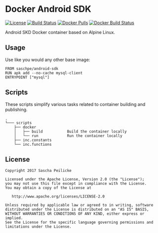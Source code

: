 # Docker Android SDK
[![License](http://img.shields.io/:license-apache-blue.svg)](http://www.apache.org/licenses/LICENSE-2.0.html)
[![Build Status](https://travis-ci.org/something15525/docker-android-sdk.svg?branch=master)](https://travis-ci.org/something15525/docker-android-sdk)
[![Docker Pulls](https://img.shields.io/docker/pulls/something15525/docker-android-sdk.svg)](https://hub.docker.com/r/something15525/docker-android-sdk/)
[![Docker Build Status](https://img.shields.io/docker/build/something15525/docker-android-sdk.svg)](https://hub.docker.com/r/something15525/docker-android-sdk/)

Android SKD Docker container based on Alpine Linux.


## Usage
Use like you would any other base image:

    FROM saschpe/android-sdk
    RUN apk add --no-cache mysql-client
    ENTRYPOINT ["mysql"]


## Scripts
These scripts simplify various tasks related to container building and
publishing.

    .
    └─── scripts
        ├── docker
        │   ├── build           Build the container locally
        │   └── run             Run the container locally
        ├── inc.constants
        └── inc.functions


## License

    Copyright 2017 Sascha Peilicke

    Licensed under the Apache License, Version 2.0 (the "License");
    you may not use this file except in compliance with the License.
    You may obtain a copy of the License at

       http://www.apache.org/licenses/LICENSE-2.0

    Unless required by applicable law or agreed to in writing, software
    distributed under the License is distributed on an "AS IS" BASIS,
    WITHOUT WARRANTIES OR CONDITIONS OF ANY KIND, either express or implied.
    See the License for the specific language governing permissions and
    limitations under the License.
